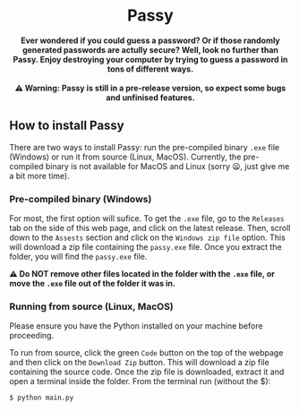 <h1 align="center">Passy</h1>

<p align="center">
    <b>
       Ever wondered if you could guess a password? Or if those randomly generated passwords are actully secure? Well, look no further than Passy. Enjoy destroying your computer by trying to guess a password in tons of different ways.
       <br>
       <br>
       ⚠️ Warning: Passy is still in a pre-release version, so expect some bugs and unfinised features.
    </b>
</p>

## How to install Passy

There are two ways to install Passy: run the pre-compiled binary `.exe` file (Windows) or run it from source (Linux, MacOS). Currently, the pre-compiled binary is not available for MacOS and Linux (sorry 😦, just give me a bit more time).

### Pre-compiled binary (Windows)
For most, the first option will sufice. To get the `.exe` file, go to the `Releases` tab on the side of this web page, and click on the latest release. Then, scroll down to the `Assests` section and click on the `Windows zip file` option. This will download a zip file containing the `passy.exe` file. Once you extract the folder, you will find the `passy.exe` file.

<b>⚠️ Do NOT remove other files located in the folder with the `.exe` file, or move the `.exe` file out of the folder it was in.</b>

### Running from source (Linux, MacOS)

Please ensure you have the Python installed on your machine before proceeding.

To run from source, click the green `Code` button on the top of the webpage and then click on the `Download Zip` button. This will download a zip file containing the source code. Once the zip file is downloaded, extract it and open a terminal inside the folder. From the terminal run (without the $):
```bash
$ python main.py
```

